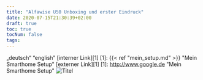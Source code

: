```yaml
---
title: "Alfawise U50 Unboxing und erster Eindruck"
date: 2020-07-15T21:30:39+02:00
draft: true
toc: true
tocNum: false
tags:
---
```


&bdquo;deutsch&ldquo;
&ldquo;english&rdquo;
[interner Link][1]
[1]: {{< ref "mein_setup.md" >}} "Mein Smarthome Setup"
[externer Link][1]
[1]: http://www.google.de "Mein Smarthome Setup"
![Titel](/images/2020-06-06-fensterkontakt.jpg)